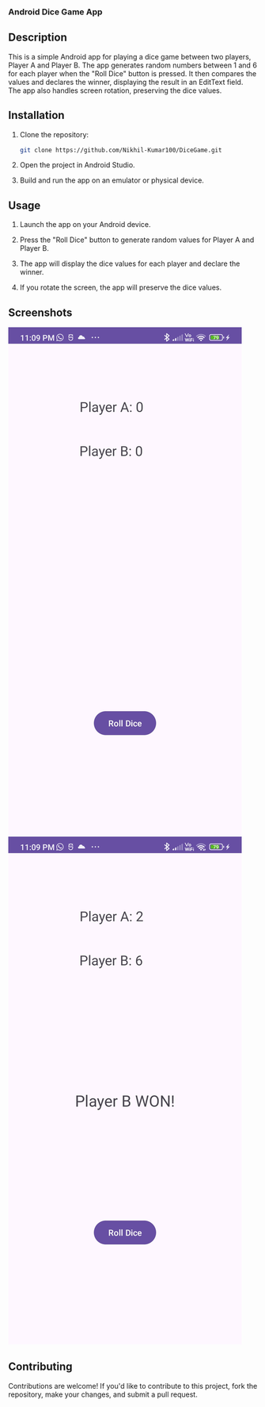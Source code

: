 ### Android Dice Game App

## Description

This is a simple Android app for playing a dice game between two players, Player A and Player B. The app generates random numbers between 1 and 6 for each player when the "Roll Dice" button is pressed. It then compares the values and declares the winner, displaying the result in an EditText field. The app also handles screen rotation, preserving the dice values.

## Installation

1. Clone the repository:

   ```bash
   git clone https://github.com/Nikhil-Kumar100/DiceGame.git
   ```

2. Open the project in Android Studio.

3. Build and run the app on an emulator or physical device.

## Usage

1. Launch the app on your Android device.

2. Press the "Roll Dice" button to generate random values for Player A and Player B.

3. The app will display the dice values for each player and declare the winner.

4. If you rotate the screen, the app will preserve the dice values.

## Screenshots

![Initial Screen](Screenshot_2024-02-17-23-09-35-429_com.example.gamedice1.jpg)
![Result Screen](Screenshot_2024-02-17-23-09-41-194_com.example.gamedice1.jpg)

## Contributing

Contributions are welcome! If you'd like to contribute to this project, fork the repository, make your changes, and submit a pull request.

